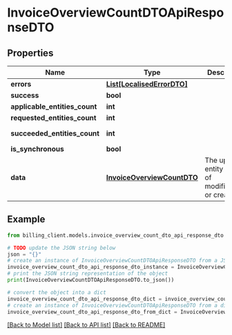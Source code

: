 # InvoiceOverviewCountDTOApiResponseDTO


## Properties

Name | Type | Description | Notes
------------ | ------------- | ------------- | -------------
**errors** | [**List[LocalisedErrorDTO]**](LocalisedErrorDTO.md) |  | [optional] 
**success** | **bool** |  | [optional] 
**applicable_entities_count** | **int** |  | [optional] 
**requested_entities_count** | **int** |  | [optional] 
**succeeded_entities_count** | **int** |  | [optional] [readonly] 
**is_synchronous** | **bool** |  | [optional] 
**data** | [**InvoiceOverviewCountDTO**](InvoiceOverviewCountDTO.md) | The updated entity in case of modifications or creation | [optional] 

## Example

```python
from billing_client.models.invoice_overview_count_dto_api_response_dto import InvoiceOverviewCountDTOApiResponseDTO

# TODO update the JSON string below
json = "{}"
# create an instance of InvoiceOverviewCountDTOApiResponseDTO from a JSON string
invoice_overview_count_dto_api_response_dto_instance = InvoiceOverviewCountDTOApiResponseDTO.from_json(json)
# print the JSON string representation of the object
print(InvoiceOverviewCountDTOApiResponseDTO.to_json())

# convert the object into a dict
invoice_overview_count_dto_api_response_dto_dict = invoice_overview_count_dto_api_response_dto_instance.to_dict()
# create an instance of InvoiceOverviewCountDTOApiResponseDTO from a dict
invoice_overview_count_dto_api_response_dto_from_dict = InvoiceOverviewCountDTOApiResponseDTO.from_dict(invoice_overview_count_dto_api_response_dto_dict)
```
[[Back to Model list]](../README.md#documentation-for-models) [[Back to API list]](../README.md#documentation-for-api-endpoints) [[Back to README]](../README.md)


